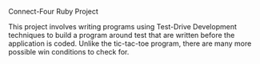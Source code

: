 Connect-Four Ruby Project

This project involves writing programs using Test-Drive Development techniques to build a program around test that are written before the application is coded. Unlike the tic-tac-toe program, there are many more possible win conditions to check for.